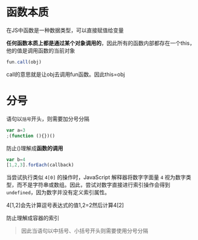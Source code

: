 

# 函数本质

在JS中函数是一种数据类型，可以直接赋值给变量

**任何函数本质上都是通过某个对象调用的**，因此所有的函数内部都存在一个this，他的值是调用函数的当前对象

```js
fun.call(obj)
```

call的意思就是让obj去调用fun函数。因此this=obj

# 分号

语句以`括号`开头，则需要加分号分隔

```js
var a=3
;(function (){})()
```

防止()理解成**函数的调用**

```js
var b=4
[1,2,3].forEach(callback)
```

当尝试执行类似 `4[0]` 的操作时，JavaScript 解释器将数字字面量 `4` 视为数字类型，而不是字符串或数组。因此，尝试对数字直接进行索引操作会得到 `undefined`，因为数字并没有定义索引属性。

4[1,2]会先计算逗号表达式的值1,2=2然后计算4[2]

防止理解成容器的索引

> 因此当语句以中括号、小括号开头则需要使用分号分隔
